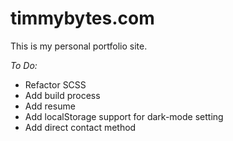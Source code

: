 # timmybytes.com

This is my personal portfolio site.

_To Do:_

- Refactor SCSS
- Add build process
- Add resume
- Add localStorage support for dark-mode setting
- Add direct contact method
